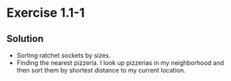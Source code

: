 # Exercise 1.1-1

## Solution

- Sorting ratchet sockets by sizes.
- Finding the nearest pizzeria. I look up pizzerias in my neighborhood and then sort them by shortest distance to my current location.
